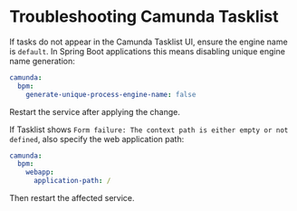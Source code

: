 # Troubleshooting Camunda Tasklist

If tasks do not appear in the Camunda Tasklist UI, ensure the engine name is `default`.
In Spring Boot applications this means disabling unique engine name generation:

```yaml
camunda:
  bpm:
    generate-unique-process-engine-name: false
```

Restart the service after applying the change.

If Tasklist shows `Form failure: The context path is either empty or not defined`,
also specify the web application path:

```yaml
camunda:
  bpm:
    webapp:
      application-path: /
```

Then restart the affected service.
